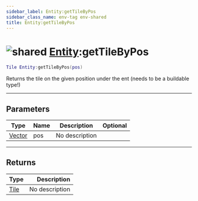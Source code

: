 ```yaml
---
sidebar_label: Entity:getTileByPos
sidebar_class_name: env-tag env-shared
title: Entity:getTileByPos
---
```


# <img src='/img/wiki/shared.png' alt='shared' data-tag='env-tag' /> [Entity](../entity/README.md):getTileByPos

```lua
Tile Entity:getTileByPos(pos)
```

Returns the tile on the given position under the ent (needs to be a buildable type!)<br/>

-----------------
## Parameters

| Type   | Name | Description | Optional |
| ------ | ---- | ----------- | -------: |
| [Vector](../vector/README.md) | pos | No description |   |

-----------------
## Returns

| Type   | Description |
| ------ | ----------: |
| [Tile](../tile/README.md) | No description |
